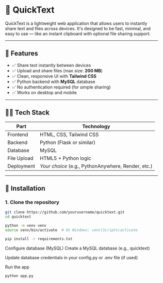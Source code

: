 # 🚀 QuickText

QuickText is a lightweight web application that allows users to instantly share text and files across devices. It's designed to be fast, minimal, and easy to use — like an instant clipboard with optional file sharing support.

---

## 📌 Features

- ✅ Share text instantly between devices
- ✅ Upload and share files (max size: **200 MB**)
- ✅ Clean, responsive UI with **Tailwind CSS**
- ✅ Python backend with **MySQL** database
- ✅ No authentication required (for simple sharing)
- ✅ Works on desktop and mobile

---

## 🧑‍💻 Tech Stack

| Part         | Technology           |
|--------------|----------------------|
| Frontend     | HTML, CSS, Tailwind CSS |
| Backend      | Python (Flask or similar) |
| Database     | MySQL                |
| File Upload  | HTML5 + Python logic |
| Deployment   | *Your choice* (e.g., PythonAnywhere, Render, etc.)

---

## 🚧 Installation

### 1. Clone the repository

```bash
git clone https://github.com/yourusername/quicktext.git
cd quicktext

python -m venv venv
source venv/bin/activate  # On Windows: venv\Scripts\activate

pip install -r requirements.txt
```

Configure database (MySQL)
Create a MySQL database (e.g., quicktext)

Update database credentials in your config.py or .env file (if used)

Run the app

```
python app.py
```

